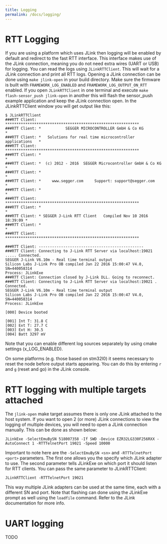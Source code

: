 ```yaml
---
title: Logging
permalink: /docs/logging/
---
```


# RTT Logging

If you are using a platform which uses JLink then logging will be enabled by default and redirect to the fast RTT interface. This interface makes use of the JLink connection, meaning you do not need extra wires (UART or USB) for logging.
You can read the logs using `JLinkRTTClient`. This will wait for a JLink connection and print all RTT logs.
Opening a JLink connection can be done using `make jlink-open` in your build directory. Make sure the firmware is built with `FRAMEWORK_LOG_ENABLED` and `FRAMEWORK_LOG_OUTPUT_ON_RTT` enabled.
If you open `JLinkRTTClient` in one terminal and execute `make flash-sensor_push jlink-open` in another this will flash the sensor_push example application and keep the JLink connection open. In the JLinkRTTClient window you will get output like this:

	$ JLinkRTTClient
	###RTT Client: ************************************************************
	###RTT Client: *           SEGGER MICROCONTROLLER GmbH & Co KG            *
	###RTT Client: *   Solutions for real time microcontroller applications   *
	###RTT Client: ************************************************************
	###RTT Client: *                                                          *
	###RTT Client: *  (c) 2012 - 2016  SEGGER Microcontroller GmbH & Co KG    *
	###RTT Client: *                                                          *
	###RTT Client: *     www.segger.com     Support: support@segger.com       *
	###RTT Client: *                                                          *
	###RTT Client: ************************************************************
	###RTT Client: *                                                          *
	###RTT Client: * SEGGER J-Link RTT Client   Compiled Nov 10 2016 18:39:09 *
	###RTT Client: *                                                          *
	###RTT Client: ************************************************************

	###RTT Client: -----------------------------------------------
	###RTT Client: Connecting to J-Link RTT Server via localhost:19021 ..... Connected.
	SEGGER J-Link V6.10m - Real time terminal output
	Silicon Labs J-Link Pro OB compiled Jan 22 2016 15:00:47 V4.0, SN=440058314
	Process: JLinkExe
	###RTT Client: Connection closed by J-Link DLL. Going to reconnect.
	###RTT Client: Connecting to J-Link RTT Server via localhost:19021 . Connected.
	SEGGER J-Link V6.10m - Real time terminal output
	Silicon Labs J-Link Pro OB compiled Jan 22 2016 15:00:47 V4.0, SN=440058314
	Process: JLinkExe

	[000] Device booted

	[001] Int T: 31.8 C
	[002] Ext T: 27.7 C
	[003] Ext H: 30.5
	[004] Batt 3297 mV

Note that you can enable different log sources separately by using cmake settings (x_LOG_ENABLED).

On some platforms (e.g. those based on stm32l0) it seems necessary to reset the node before output starts appearing. You can do this by entering `r` and `g` (reset and go) in the JLink console. 

# RTT logging with multiple targets attached

The `jlink-open` make target assumes there is only one JLink attached to the host system. If you want to open 2 (or more) JLink connections to view the logging of multiple devices, you will need to open a JLink connection manually.
This can be done as shown below:

	JLinkExe -SelectEmuBySN 518007358 -If SWD -Device EZR32LG330F256RXX -AutoConnect 1 -RTTTelnetPort 19021 -Speed 10000

Important to note here are the `-SelectEmuBySN <sn>` and `-RTTTelnetPort <port>` parameters. The first one allows you the specify which JLink adapter to use. The second parameter tells JLinkExe on which port it should listen for RTT clients. You can pass the same parameter to JLinkRTTClient:

	JLinkRTTClient -RTTTelnetPort 19021

This way multiple JLink adapters can be used at the same time, each with a different SN and port.
Note that flashing can done using the JLinkExe prompt as well using the `loadfile` command.
Refer to the JLink documentation for more info.

# UART logging

TODO
